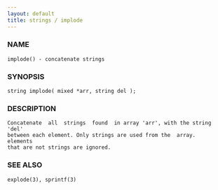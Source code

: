```yaml
---
layout: default
title: strings / implode
---
```


### NAME

    implode() - concatenate strings


### SYNOPSIS

    string implode( mixed *arr, string del );


### DESCRIPTION

    Concatenate  all  strings  found  in array 'arr', with the string 'del'
    between each element. Only strings are used from the  array.   elements
    that are not strings are ignored.


### SEE ALSO

    explode(3), sprintf(3)
